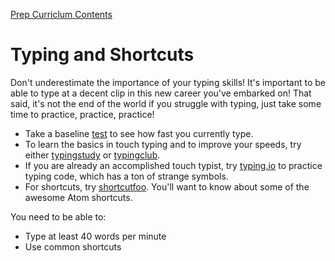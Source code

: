 [Prep Curriclum Contents](README.md)

# Typing and Shortcuts

Don't underestimate the importance of your typing skills! It's important to be able to type at a decent clip in this new career you've embarked on! That said, it's not the end of the world if you struggle with typing, just take some time to practice, practice, practice!

- Take a baseline [test](http://www.typingtest.com/index.html) to see how fast you currently type.
- To learn the basics in touch typing and to improve your speeds, try either [typingstudy](http://www.typingstudy.com/lesson/1/part/1) or [typingclub](http://www.typingclub.com/typing-qwerty-en.html).
- If you are already an accomplished touch typist, try [typing.io](https://typing.io/) to practice typing code, which has a ton of strange symbols.
- For shortcuts, try [shortcutfoo](http://www.shortcutfoo.com). You'll want to know about some of the awesome Atom shortcuts.

You need to be able to:
 - Type at least 40 words per minute
 - Use common shortcuts 